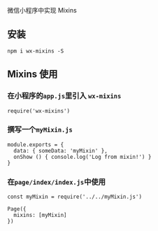 微信小程序中实现 Mixins

## 安装
```
npm i wx-mixins -S
```


## Mixins 使用

### 在小程序的`app.js`里引入 `wx-mixins`
```
require('wx-mixins')
```
### 撰写一个`myMixin.js`
```
module.exports = {
  data: { someData: 'myMixin' },
  onShow () { console.log('Log from mixin!') }
}
```
### 在`page/index/index.js`中使用
```
const myMixin = require('../../myMixin.js')

Page({
  mixins: [myMixin]
})
```